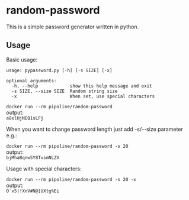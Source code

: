 # random-password

This is a simple password generator written in python.

## Usage

Basic usage:

```
usage: pypassword.py [-h] [-s SIZE] [-x]

optional arguments:
  -h, --help            show this help message and exit
  -s SIZE, --size SIZE  Random string size
  -x                    When set, use special characters
```


`docker run --rm pipoline/random-password`  
output:  
`a8xlHjNEQ1sLFj`

When you want to change password length just add -s/--size parameter e.g.:

`docker run --rm pipoline/random-password -s 20`  
output:  
`bjMhaBqnw5Y8TvsmNLZV`

Usage with special characters:  

`docker run --rm pipoline/random-password -s 20 -x`  
output:  
```O`v5|!XnV#N@[UXtg%Ei```

